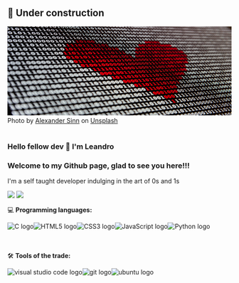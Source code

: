 ## :construction: Under construction

<img alt="zeros and ones with a heart pattern" src="binary_alexander_sinn_unplash.jpg" width="100%" height="200px"/>
Photo by <a href="https://unsplash.com/@swimstaralex?utm_source=unsplash&utm_medium=referral&utm_content=creditCopyText">Alexander Sinn</a> on <a href="https://unsplash.com/s/photos/binary-code?utm_source=unsplash&utm_medium=referral&utm_content=creditCopyText">Unsplash</a>

<br />
<br />

### Hello fellow dev 👋 I'm Leandro
### Welcome to my Github page, glad to see you here!!!

<p> I'm a self taught developer indulging in the art of 0s and 1s</p>

<img height="180em" src="https://github-readme-stats.vercel.app/api?username=ldfracao&theme=blue-green&bg_color=0,000000,053000&text_color=FFFFFF">

<img height="180em" src="https://github-readme-stats.vercel.app/api/top-langs/?username=ldfracao&theme=blue-green&layout=compact&exclude_repo=nand2tetris&bg_color=0,053000,095c00&text_color=FFFFFF">

<br />

:computer: **Programming languages:**

<img align="left" alt="C logo" src="https://img.icons8.com/color/48/000000/c-programming.png" /> <img align="left" alt="HTML5 logo" src="https://img.icons8.com/color/48/000000/html-5--v1.png" /> <img align="left" alt="CSS3 logo" src="https://img.icons8.com/color/48/000000/css3.png" /> <img align="left" alt="JavaScript logo" src="https://img.icons8.com/color/48/000000/javascript.png" /> <img align="left" alt="Python logo" src="https://img.icons8.com/color/48/000000/python.png" />

<br />
<br />
<br />

:hammer_and_wrench: **Tools of the trade:**

<img align="left" alt="visual studio code logo"  src="https://img.icons8.com/fluent/48/000000/visual-studio-code-2019.png" />
<a href="https://git-scm.com/" target="_blank"> <img align="left" alt="git logo"  src="https://img.icons8.com/color/48/000000/git.png"/> </a>
<img align="left" alt="ubuntu logo"  src="https://img.icons8.com/color/48/000000/ubuntu--v1.png"/>


<!--
- 🔭 I’m currently working on ...
- 🌱 I’m currently learning ...
- 👯 I’m looking to collaborate on ...
- 🤔 I’m looking for help with ...
- 💬 Ask me about ...
- 📫 How to reach me: ...
- 😄 Pronouns: ...
- ⚡ Fun fact: ...
-->
